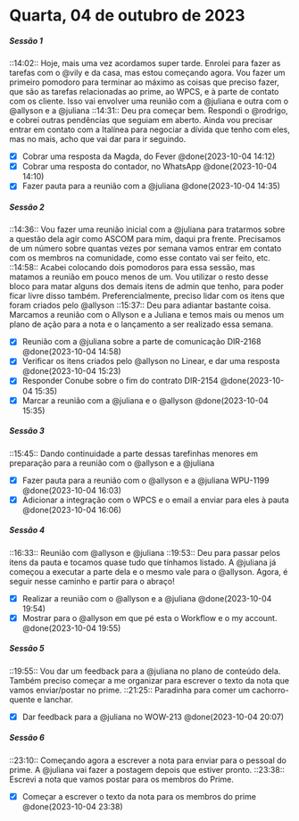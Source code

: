 # Quarta, 04 de outubro de 2023
##### Sessão 1
::14:02:: Hoje, mais uma vez acordamos super tarde. Enrolei para fazer as tarefas com o @vily e da casa, mas estou começando agora. Vou fazer um primeiro pomodoro para terminar ao máximo as coisas que preciso fazer, que são as tarefas relacionadas ao prime, ao WPCS, e à parte de contato com os cliente. Isso vai envolver uma reunião com a @juliana e outra com o @allyson e a @juliana
::14:31:: Deu pra começar bem. Respondi o @rodrigo, e cobrei outras pendências que seguiam em aberto. Ainda vou precisar entrar em contato com a Italínea para negociar a dívida que tenho com eles, mas no mais, acho que vai dar para ir seguindo.
- [x] Cobrar uma resposta da Magda, do Fever @done(2023-10-04 14:12)
- [x] Cobrar uma resposta do contador, no WhatsApp @done(2023-10-04 14:10)
- [x] Fazer pauta para a reunião com a @juliana @done(2023-10-04 14:35)

##### Sessão 2
::14:36:: Vou fazer uma reunião inicial com a @juliana para tratarmos sobre a questão dela agir como ASCOM para mim, daqui pra frente. Precisamos de um número sobre quantas vezes por semana vamos entrar em contato com os membros na comunidade, como esse contato vai ser feito, etc.
::14:58:: Acabei colocando dois pomodoros para essa sessão, mas matamos a reunião em pouco menos de um. Vou utilizar o resto desse bloco para matar alguns dos demais itens de admin que tenho, para poder ficar livre disso também. Preferencialmente, preciso lidar com os itens que foram criados pelo @allyson
::15:37:: Deu para adiantar bastante coisa. Marcamos a reunião com o Allyson e a Juliana e temos mais ou menos um plano de ação para a nota e o lançamento a ser realizado essa semana.
- [x] Reunião com a @juliana sobre a parte de comunicação DIR-2168 @done(2023-10-04 14:58)
- [x] Verificar os itens criados pelo @allyson no Linear, e dar uma resposta @done(2023-10-04 15:23)
- [x] Responder Conube sobre o fim do contrato DIR-2154 @done(2023-10-04 15:35)
- [x] Marcar a reunião com a @juliana e o @allyson @done(2023-10-04 15:35)

##### Sessão 3
::15:45:: Dando continuidade a parte dessas tarefinhas menores em preparação para a reunião com o @allyson e a @juliana
- [x] Fazer pauta para a reunião com o @allyson e a @juliana WPU-1199 @done(2023-10-04 16:03)
- [x] Adicionar a integração com o WPCS e o email a enviar para eles à pauta @done(2023-10-04 16:06)

##### Sessão 4
::16:33:: Reunião com @allyson e @juliana
::19:53:: Deu para passar pelos itens da pauta e tocamos quase tudo que tínhamos listado. A @juliana já começou a executar a parte dela e o mesmo vale para o @allyson. Agora, é seguir nesse caminho e partir para o abraço!
- [x] Realizar a reunião com o @allyson e a @juliana @done(2023-10-04 19:54)
- [x] Mostrar para o @allyson em que pé esta o Workflow e o my account. @done(2023-10-04 19:55)

##### Sessão 5
::19:55:: Vou dar um feedback para a @juliana no plano de conteúdo dela. Também preciso começar a me organizar para escrever o texto da nota que vamos enviar/postar no prime.
::21:25:: Paradinha para comer um cachorro-quente e lanchar.
- [x] Dar feedback para a @juliana no WOW-213 @done(2023-10-04 20:07)

##### Sessão 6
::23:10:: Começando agora a escrever a nota para enviar para o pessoal do prime. A @juliana vai fazer a postagem depois que estiver pronto.
::23:38:: Escrevi a nota que vamos postar para os membros do Prime.
- [x] Começar a escrever o texto da nota para os membros do prime @done(2023-10-04 23:38)
